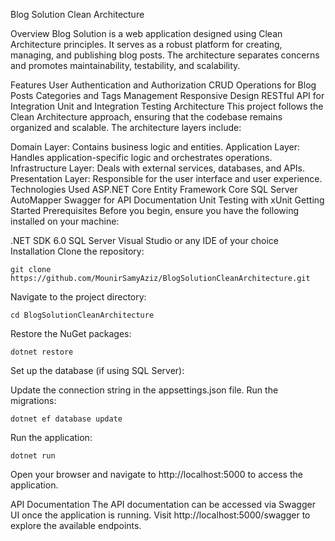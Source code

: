 Blog Solution Clean Architecture

Overview
Blog Solution is a web application designed using Clean Architecture principles. It serves as a robust platform for creating, managing, and publishing blog posts. The architecture separates concerns and promotes maintainability, testability, and scalability.

Features
User Authentication and Authorization
CRUD Operations for Blog Posts
Categories and Tags Management
Responsive Design
RESTful API for Integration
Unit and Integration Testing
Architecture
This project follows the Clean Architecture approach, ensuring that the codebase remains organized and scalable. The architecture layers include:

Domain Layer: Contains business logic and entities.
Application Layer: Handles application-specific logic and orchestrates operations.
Infrastructure Layer: Deals with external services, databases, and APIs.
Presentation Layer: Responsible for the user interface and user experience.
Technologies Used
ASP.NET Core
Entity Framework Core
SQL Server
AutoMapper
Swagger for API Documentation
Unit Testing with xUnit
Getting Started
Prerequisites
Before you begin, ensure you have the following installed on your machine:

.NET SDK 6.0
SQL Server
Visual Studio or any IDE of your choice
Installation
Clone the repository:
```
git clone https://github.com/MounirSamyAziz/BlogSolutionCleanArchitecture.git
```
Navigate to the project directory:


```
cd BlogSolutionCleanArchitecture
```
Restore the NuGet packages:

```
dotnet restore
```
Set up the database (if using SQL Server):

Update the connection string in the appsettings.json file.
Run the migrations:
```
dotnet ef database update
```
Run the application:

```
dotnet run
```
Open your browser and navigate to http://localhost:5000 to access the application.

API Documentation
The API documentation can be accessed via Swagger UI once the application is running. Visit http://localhost:5000/swagger to explore the available endpoints.

